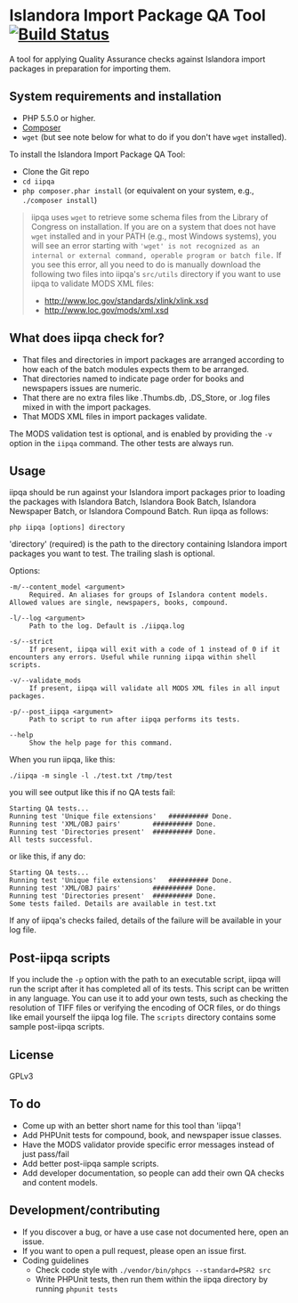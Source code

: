 # Islandora Import Package QA Tool [![Build Status](https://travis-ci.org/mjordan/iipqa.svg?branch=master)](https://travis-ci.org/mjordan/iipqa)

A tool for applying Quality Assurance checks against Islandora import packages in preparation for importing them.

## System requirements and installation

* PHP 5.5.0 or higher.
* [Composer](https://getcomposer.org)
* `wget` (but see note below for what to do if you don't have `wget` installed).


To install the Islandora Import Package QA Tool:
* Clone the Git repo
* `cd iipqa`
* `php composer.phar install` (or equivalent on your system, e.g., `./composer install`)

> iipqa uses `wget` to retrieve some schema files from the Library of Congress on installation. If you are on a system that does not have `wget` installed and in your PATH (e.g., most Windows systems), you will see an error starting with `'wget' is not recognized as an internal or external command, operable program or batch file.` If you see this error, all you need to do is manually download the following two files into iipqa's `src/utils` directory if you want to use iipqa to validate MODS XML files:
>  * http://www.loc.gov/standards/xlink/xlink.xsd
>  * http://www.loc.gov/mods/xml.xsd

## What does iipqa check for?

* That files and directories in import packages are arranged according to how each of the batch modules expects them to be arranged.
* That directories named to indicate page order for books and newspapers issues are numeric.
* That there are no extra files like .Thumbs.db, .DS_Store, or .log files mixed in with the import packages.
* That MODS XML files in import packages validate.

The MODS validation test is optional, and is enabled by providing the `-v` option in the `iipqa` command. The other tests are always run.

## Usage

iipqa should be run against your Islandora import packages prior to loading the packages with Islandora Batch, Islandora Book Batch, Islandora Newspaper Batch, or Islandora Compound Batch. Run iipqa as follows:

`php iipqa [options] directory`

'directory' (required) is the path to the directory containing Islandora import packages you want to test. The trailing slash is optional.

Options:

```
-m/--content_model <argument>
     Required. An aliases for groups of Islandora content models. Allowed values are single, newspapers, books, compound.

-l/--log <argument>
     Path to the log. Default is ./iipqa.log

-s/--strict
     If present, iipqa will exit with a code of 1 instead of 0 if it encounters any errors. Useful while running iipqa within shell scripts.

-v/--validate_mods
     If present, iipqa will validate all MODS XML files in all input packages.

-p/--post_iipqa <argument>
     Path to script to run after iipqa performs its tests.

--help
     Show the help page for this command.
```

When you run iipqa, like this:

```
./iipqa -m single -l ./test.txt /tmp/test
```

you will see output like this if no QA tests fail:
```
Starting QA tests...
Running test 'Unique file extensions'	########## Done.
Running test 'XML/OBJ pairs'		########## Done.
Running test 'Directories present'	########## Done.
All tests successful.
```

or like this, if any do:

```
Starting QA tests...
Running test 'Unique file extensions'	########## Done.
Running test 'XML/OBJ pairs'		########## Done.
Running test 'Directories present'	########## Done.
Some tests failed. Details are available in test.txt
```

If any of iipqa's checks failed, details of the failure will be available in your log file.

## Post-iipqa scripts

If you include the `-p` option with the path to an executable script, iipqa will run the script after it has completed all of its tests. This script can be written in any language. You can use it to add your own tests, such as checking the resolution of TIFF files or verifying the encoding of OCR files, or do things like email yourself the iipqa log file. The `scripts` directory contains some sample post-iipqa scripts.

## License

GPLv3

## To do

* Come up with an better short name for this tool than 'iipqa'!
* Add PHPUnit tests for compound, book, and newspaper issue classes.
* Have the MODS validator provide specific error messages instead of just pass/fail
* Add better post-iipqa sample scripts.
* Add developer documentation, so people can add their own QA checks and content models.

## Development/contributing

* If you discover a bug, or have a use case not documented here, open an issue.
* If you want to open a pull request, please open an issue first.
* Coding guidelines
  * Check code style with `./vendor/bin/phpcs --standard=PSR2 src`
  * Write PHPUnit tests, then run them within the iipqa directory by running `phpunit tests`
